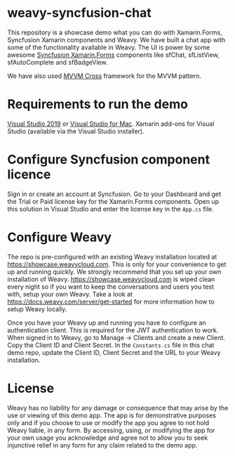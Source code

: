 # weavy-syncfusion-chat
This repository is a showcase demo what you can do with Xamarin.Forms, Syncfusion Xamarin components and Weavy. 
We have built a chat app with some of the functionality available in Weavy. 
The UI is power by some awesome [Syncfusion Xamarin.Forms](https://www.syncfusion.com/xamarin-ui-controls) components like sfChat, sfListView, sfAutoComplete and sfBadgeView.

We have also used [MVVM Cross](https://www.mvvmcross.com/) framework for the MVVM pattern.

# Requirements to run the demo
[Visual Studio 2019](https://visualstudio.microsoft.com/downloads/) or [Visual Studio for Mac](https://visualstudio.microsoft.com/vs/mac/).
Xamarin add-ons for Visual Studio (available via the Visual Studio installer).

# Configure Syncfusion component licence
Sign in or create an account at Syncfusion. Go to your Dashboard and get the Trial or Paid license key for the Xamarin.Forms components. Open up this solution in Visual Studio and enter the license key in the `App.cs` file.

# Configure Weavy
The repo is pre-configured with an existing Weavy installation located at https://showcase.weavycloud.com. This is only for your convenience to get up and running quickly. We strongly recommend that you set up your own installation of Weavy. https://showcase.weavycloud.com is wiped clean every night so if you want to keep the conversations and users you test with, setup your own Weavy. Take a look at https://docs.weavy.com/server/get-started for more information how to setup Weavy locally.

Once you have your Weavy up and running you have to configure an authentication client. This is required for the JWT authentication to work. When signed in to Weavy, go to Manage -> Clients and create a new Client. Copy the Client ID and Client Secret. In the `Constants.cs` file in this chat demo repo, update the Client ID, Client Secret and the URL to your Weavy installation.


# License
Weavy has no liability for any damage or consequence that may arise by the use or viewing of this demo app. The app is for demonstrative purposes only and if you choose to use or modify the app you agree to not hold Weavy liable, in any form. By accessing, using, or modifying the app for your own usage you acknowledge and agree not to allow you to seek injunctive relief in any form for any claim related to the demo app.